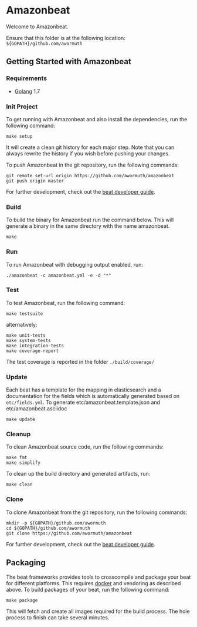 # Amazonbeat

Welcome to Amazonbeat.

Ensure that this folder is at the following location:
`${GOPATH}/github.com/awormuth`

## Getting Started with Amazonbeat

### Requirements

* [Golang](https://golang.org/dl/) 1.7

### Init Project
To get running with Amazonbeat and also install the
dependencies, run the following command:

```
make setup
```

It will create a clean git history for each major step. Note that you can always rewrite the history if you wish before pushing your changes.

To push Amazonbeat in the git repository, run the following commands:

```
git remote set-url origin https://github.com/awormuth/amazonbeat
git push origin master
```

For further development, check out the [beat developer guide](https://www.elastic.co/guide/en/beats/libbeat/current/new-beat.html).

### Build

To build the binary for Amazonbeat run the command below. This will generate a binary
in the same directory with the name amazonbeat.

```
make
```


### Run

To run Amazonbeat with debugging output enabled, run:

```
./amazonbeat -c amazonbeat.yml -e -d "*"
```


### Test

To test Amazonbeat, run the following command:

```
make testsuite
```

alternatively:
```
make unit-tests
make system-tests
make integration-tests
make coverage-report
```

The test coverage is reported in the folder `./build/coverage/`

### Update

Each beat has a template for the mapping in elasticsearch and a documentation for the fields
which is automatically generated based on `etc/fields.yml`.
To generate etc/amazonbeat.template.json and etc/amazonbeat.asciidoc

```
make update
```


### Cleanup

To clean  Amazonbeat source code, run the following commands:

```
make fmt
make simplify
```

To clean up the build directory and generated artifacts, run:

```
make clean
```


### Clone

To clone Amazonbeat from the git repository, run the following commands:

```
mkdir -p ${GOPATH}/github.com/awormuth
cd ${GOPATH}/github.com/awormuth
git clone https://github.com/awormuth/amazonbeat
```


For further development, check out the [beat developer guide](https://www.elastic.co/guide/en/beats/libbeat/current/new-beat.html).


## Packaging

The beat frameworks provides tools to crosscompile and package your beat for different platforms. This requires [docker](https://www.docker.com/) and vendoring as described above. To build packages of your beat, run the following command:

```
make package
```

This will fetch and create all images required for the build process. The hole process to finish can take several minutes.
